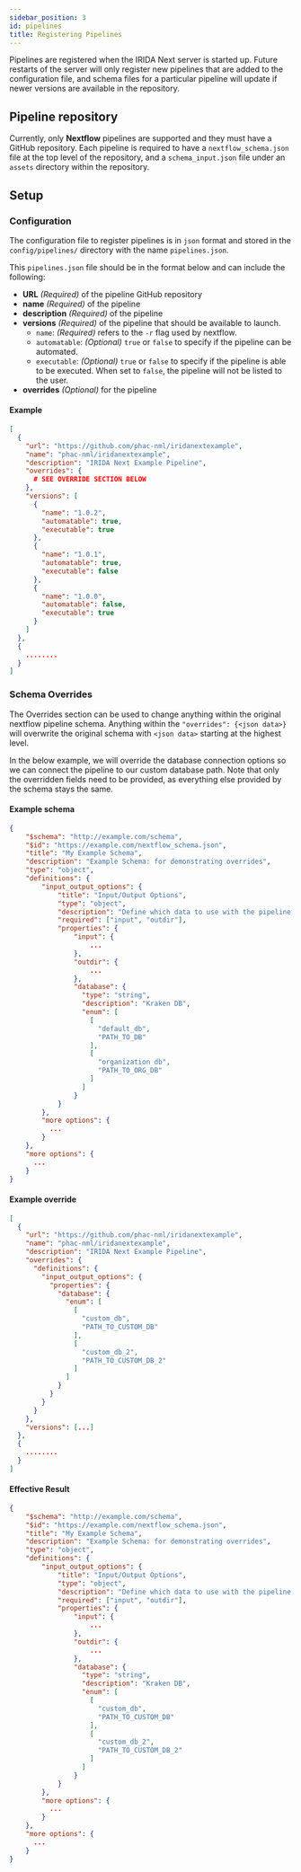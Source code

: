 ```yaml
---
sidebar_position: 3
id: pipelines
title: Registering Pipelines
---
```


Pipelines are registered when the IRIDA Next server is started up.  Future restarts of the server will only register new pipelines that are added to the configuration file, and schema files for a particular pipeline will update if newer versions are available in the repository.

## Pipeline repository

Currently, only **Nextflow** pipelines are supported and they must have a GitHub repository. Each pipeline is required to have a `nextflow_schema.json` file at the top level of the repository, and a `schema_input.json` file under an `assets` directory within the repository.

## Setup

### Configuration

The configuration file to register pipelines is in `json` format and stored in the `config/pipelines/` directory with the name `pipelines.json`.

This `pipelines.json` file should be in the format below and can include the following:

- **URL** *(Required)* of the pipeline GitHub repository
- **name** *(Required)* of the pipeline
- **description** *(Required)* of the pipeline
- **versions** *(Required)* of the pipeline that should be available to launch.
  - `name`: *(Required)* refers to the `-r` flag used by nextflow.
  - `automatable`: *(Optional)* `true` or `false` to specify if the pipeline can be automated.
  - `executable`: *(Optional)* `true` or `false` to specify if the pipeline is able to be executed. When set to `false`, the pipeline will not be listed to the user.
- **overrides** *(Optional)* for the pipeline

#### Example

```json
[
  {
    "url": "https://github.com/phac-nml/iridanextexample",
    "name": "phac-nml/iridanextexample",
    "description": "IRIDA Next Example Pipeline",
    "overrides": {
      # SEE OVERRIDE SECTION BELOW
    },
    "versions": [
      {
        "name": "1.0.2",
        "automatable": true,
        "executable": true
      },
      {
        "name": "1.0.1",
        "automatable": true,
        "executable": false
      },
      {
        "name": "1.0.0",
        "automatable": false,
        "executable": true
      }
    ]
  },
  {
    ........
  }
]
```

### Schema Overrides

The Overrides section can be used to change anything within the original nextflow pipeline schema. Anything within the `"overrides": {<json data>}` will overwrite the original schema with `<json data>` starting at the highest level.

In the below example, we will override the database connection options so we can connect the pipeline to our custom database path. Note that only the overridden fields need to be provided, as everything else provided by the schema stays the same.

#### Example schema

```json
{
    "$schema": "http://example.com/schema",
    "$id": "https://example.com/nextflow_schema.json",
    "title": "My Example Schema",
    "description": "Example Schema: for demonstrating overrides",
    "type": "object",
    "definitions": {
        "input_output_options": {
            "title": "Input/Output Options",
            "type": "object",
            "description": "Define which data to use with the pipeline.",
            "required": ["input", "outdir"],
            "properties": {
                "input": {
                    ...
                },
                "outdir": {
                    ...
                },
                "database": {
                  "type": "string",
                  "description": "Kraken DB",
                  "enum": [
                    [
                      "default_db",
                      "PATH_TO_DB"
                    ],
                    [
                      "organization db",
                      "PATH_TO_ORG_DB"
                    ]
                  ]
                }
            }
        },
        "more options": {
          ...
        }
    },
    "more options": {
      ...
    }
}
```

#### Example override

```json
[
  {
    "url": "https://github.com/phac-nml/iridanextexample",
    "name": "phac-nml/iridanextexample",
    "description": "IRIDA Next Example Pipeline",
    "overrides": {
      "definitions": {
        "input_output_options": {
          "properties": {
            "database": {
              "enum": [
                [
                  "custom_db",
                  "PATH_TO_CUSTOM_DB"
                ],
                [
                  "custom_db_2",
                  "PATH_TO_CUSTOM_DB_2"
                ]
              ]
            }
          }
        }
      }
    },
    "versions": [...]
  },
  {
    ........
  }
]
```

#### Effective Result


```json
{
    "$schema": "http://example.com/schema",
    "$id": "https://example.com/nextflow_schema.json",
    "title": "My Example Schema",
    "description": "Example Schema: for demonstrating overrides",
    "type": "object",
    "definitions": {
        "input_output_options": {
            "title": "Input/Output Options",
            "type": "object",
            "description": "Define which data to use with the pipeline.",
            "required": ["input", "outdir"],
            "properties": {
                "input": {
                    ...
                },
                "outdir": {
                    ...
                },
                "database": {
                  "type": "string",
                  "description": "Kraken DB",
                  "enum": [
                    [
                      "custom_db",
                      "PATH_TO_CUSTOM_DB"
                    ],
                    [
                      "custom_db_2",
                      "PATH_TO_CUSTOM_DB_2"
                    ]
                  ]
                }
            }
        },
        "more options": {
          ...
        }
    },
    "more options": {
      ...
    }
}
```
